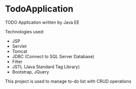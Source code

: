 # TodoApplication
TODO Application written by Java EE

Technologies used:
  + JSP
  + Servlet
  + Tomcat
  + JDBC (Connect to SQL Server Database)
  + Filter
  + JSTL (Java Standard Tag Library)
  + Bootstrap, JQuery

This project is used to manage to-do list with CRUD operations
